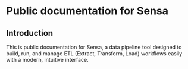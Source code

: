 # Public documentation for Sensa
## Introduction
This is public documentation for Sensa, a data pipeline tool designed to build, run, and manage ETL (Extract, Transform, Load) workflows easily with a modern, intuitive interface.